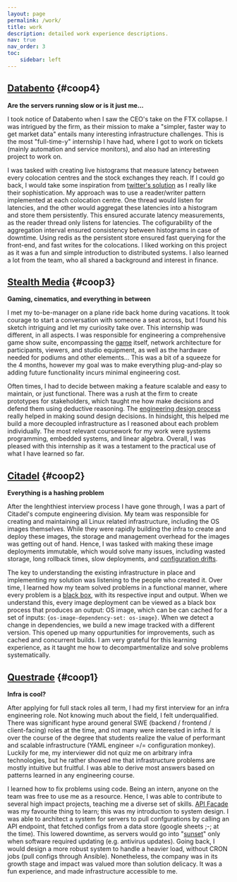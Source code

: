 ```yaml
---
layout: page
permalink: /work/
title: work
description: detailed work experience descriptions.
nav: true
nav_order: 3
toc:
    sidebar: left
---
```



## [Databento](https://databento.com "Company website") {#coop4}

**Are the servers running slow or is it just me...**

I took notice of Databento when I saw the CEO's take on the FTX collapse. I was intrigued by the firm, as their mission to make a "simpler, faster way to get market data" entails many interesting infrastructure challenges. This is the most "full-time-y" internship I have had, where I got to work on tickets (mainly automation and service monitors), and also had an interesting project to work on.

I was tasked with creating live histograms that measure latency between every colocation centres and the stock exchanges they reach. If I could go back, I would take some inspiration from [twitter's solution](https://blog.twitter.com/engineering/en_us/a/2013/observability-at-twitter) as I really like their sophistication. My approach was to use a reader/writer pattern implemented at each colocation centre. One thread would listen for latencies, and the other would aggregat these latencies into a histogram and store them persistently. This ensured accurate latency measurements, as the reader thread only listens for latencies. The cofigurability of the aggregation interval ensured consistency between histograms in case of downtime. Using redis as the persistent store ensured fast querying for the front-end, and fast writes for the colocations. I liked working on this project as it was a fun and simple introduction to distributed systems. I also learned a lot from the team, who all shared a background and interest in finance.

## [Stealth Media](https://stealthmedia.com "Company website") {#coop3}

**Gaming, cinematics, and everything in between**

I met my to-be-manager on a plane ride back home during vacations. It took courage to start a conversation with someone a seat across, but I found his sketch intriguing and let my curiosity take over. This internship was different, in all aspects. I was responsible for engineering a comprehensive game show suite, encompassing the [game](https://highschoolhigh.rocks) itself, network architecture for participants, viewers, and studio equipment, as well as the hardware needed for podiums and other elements... This was a bit of a squeeze for the 4 months, however my goal was to make everything plug-and-play so adding future functionality incurs minimal engineering cost.

Often times, I had to decide between making a feature scalable and easy to maintain, or just functional. There was a rush at the firm to create prototypes for stakeholders, which taught me how make decisions and defend them using deductive reasoning. The [engineering design process](https://en.wikipedia.org/wiki/Engineering_design_process) really helped in making sound design decisions. In hindsight, this helped me build a more decoupled infrastructure as I reasoned about each problem individually. The most relevant coursework for my work were systems programming, embedded systems, and linear algebra. Overall, I was pleased with this internship as it was a testament to the practical use of what I have learned so far.

## [Citadel](https://www.citadel.com "Company website") {#coop2}

**Everything is a hashing problem**

After the lenghthiest interview process I have gone through, I was a part of Citadel's compute engineering division. My team was responsible for creating and maintaining all Linux related infrastructure, including the OS images themselves. While they were rapidly building the infra to create and deploy these images, the storage and management overhead for the images was getting out of hand. Hence, I was tasked with making these image deployments immutable, which would solve many issues, including wasted storage, long rollback times, slow deployments, and [configuration drifts](https://www.opslevel.com/resources/understanding-and-managing-configuration-drift).

The key to understanding the existing infrastructure in place and implementing my solution was listening to the people who created it. Over time, I learned how my team solved problems in a functional manner, where every problem is a [black box](https://en.wikipedia.org/wiki/Black_box), with its respective input and output. When we understand this, every image deployment can be viewed as a black box process that produces an output: OS image,  which can be can cached for a set of inputs: `{os-image-dependency-set: os-image}`. When we detect a change in dependencies, we build a new image tracked with a different version. This opened up many oppurtunities for improvements, such as cached and concurrent builds. I am very grateful for this learning experience, as it taught me how to decompartmentalize and solve problems systematically.

## [Questrade](https://www.questrade.com "Company website") {#coop1}

**Infra is cool?**

After applying for full stack roles all term, I had my first interview for an infra engineering role. Not knowing much about the field, I felt underqualified. There was significant hype around general SWE (backend / frontend / client-facing) roles at the time, and not many were interested in infra. It is over the course of the degree that students realize the value of performant and scalable infrastructure (YAML engineer =/= configuration monkey). Luckily for me, my interviewer did not quiz me on arbitrary infra technologies, but he rather showed me that infrastructure problems are mostly intuitive but fruitful. I was able to derive most answers based on patterns learned in any engineering course.

I learned how to fix problems using code. Being an intern, anyone on the team was free to use me as a resource. Hence, I was able to contribute to several high impact projects, teaching me a diverse set of skills. [API Facade](https://en.wikipedia.org/wiki/Facade_pattern) was my favourite thing to learn; this was my introduction to system design. I was able to architect a system for servers to pull confgurations by calling an API endpoint, that fetched configs from a data store (google sheets ;-; at the time). This lowered downtime, as servers would go into "[sunset](https://en.wikipedia.org/wiki/Sunset_(computing))" only when software required updating (e.g. antivirus updates). Going back, I would design a more robust system to handle a heavier load, without CRON jobs (pull configs through Ansible). Nonetheless, the company was in its growth stage and impact was valued more than solution delicacy. It was a fun experience, and made infrastructure accessible to me.
